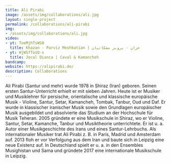 ```yaml
---
title: Ali Pirabi
image: /assets/img/collaborations/ali.jpg
layout: single-project
permalink: /collaborations/ali-pirabi
img: 
- /assets/img/collaborations/ali.jpg
video: 
- yt: ToeMjhTsWS8
  title: Khazan - Parviz Meshkatian | خزان - پرویز مشکاتیان
- yt: HjWSfTo1Q-s
  title: Jocul Dianca | Caval & Kamancheh
bandcamp: 
website: https://alipirabi.de/
description: Collaborations
---
```


Ali Pirabi (Santur und mehr) wurde 1978 in Shiraz (Iran) geboren. Seinen ersten Santur-Unterricht erhielt er mit sieben Jahren. Heute ist er Musiker und Musiklehrer für persische, orientalische und klassische europäische Musik - Violine, Santur, Setar, Kamancheh, Tombak, Tanbur, Oud und Daf. Er wurde in klassischer iranischer Musik sowie den Grundlagen europäischer Musik ausgebildet und absolvierte das Studium an der Hochschule für Musik Teheran. 2005 gründete er eine Musikschule in Shiraz, wo er Violine, Santur, Setar, Kamanche, Tanbur und Musiktheorie unterrichtete. Er ist u. a. Autor einer Musikgeschichte des Irans und eines Santur-Lehrbuchs. Als internationaler Musiker trat Ali Pirabi z. B. in Paris, Madrid und Amsterdam auf. 2013 floh er vor Verfolgung aus dem Iran und baute sich in Leipzig eine neue Existenz auf. In Deutschland spielt er u. a. in den Ensembles Musighistan und Sama und gründete 2017 eine internationale Musikschule in Leipzig. 